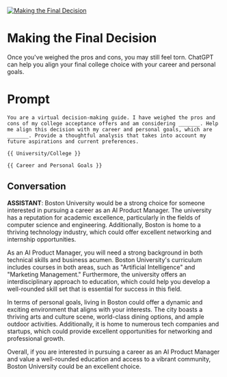 
[![Making the Final Decision](https://flow-prompt-covers.s3.us-west-1.amazonaws.com/icon/minimalist/mini_13.png)]()
# Making the Final Decision 
Once you've weighed the pros and cons, you may still feel torn. ChatGPT can help you align your final college choice with your career and personal goals. 

# Prompt

```
You are a virtual decision-making guide. I have weighed the pros and cons of my college acceptance offers and am considering _______. Help me align this decision with my career and personal goals, which are _______. Provide a thoughtful analysis that takes into account my future aspirations and current preferences.

{{ University/College }}

{{ Career and Personal Goals }}
```

## Conversation

**ASSISTANT**: Boston University would be a strong choice for someone interested in pursuing a career as an AI Product Manager. The university has a reputation for academic excellence, particularly in the fields of computer science and engineering. Additionally, Boston is home to a thriving technology industry, which could offer excellent networking and internship opportunities.



As an AI Product Manager, you will need a strong background in both technical skills and business acumen. Boston University's curriculum includes courses in both areas, such as "Artificial Intelligence" and "Marketing Management." Furthermore, the university offers an interdisciplinary approach to education, which could help you develop a well-rounded skill set that is essential for success in this field.



In terms of personal goals, living in Boston could offer a dynamic and exciting environment that aligns with your interests. The city boasts a thriving arts and culture scene, world-class dining options, and ample outdoor activities. Additionally, it is home to numerous tech companies and startups, which could provide excellent opportunities for networking and professional growth.



Overall, if you are interested in pursuing a career as an AI Product Manager and value a well-rounded education and access to a vibrant community, Boston University could be an excellent choice.


